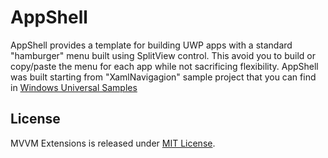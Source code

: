 # AppShell
AppShell provides a template for building UWP apps with a standard "hamburger" menu built using SplitView control.
This avoid you to build or copy/paste the menu for each app while not sacrificing flexibility.
AppShell was built starting from "XamlNavigagion" sample project that you can find in [Windows Universal Samples](https://github.com/Microsoft/Windows-universal-samples)


## License

MVVM Extensions is released under [MIT License](https://github.com/TommasoScalici/MVVMExtensions/blob/master/LICENSE.md).